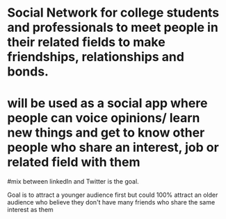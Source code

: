 # Social Network for college students and professionals to meet people in their related fields to make friendships, relationships and bonds. 
# will be used as a social app where people can voice opinions/ learn new things and get to know other people who share an interest, job or related field with them
#mix between linkedIn and Twitter is the goal.

Goal is to attract a younger audience first but could 100% attract an older audience who believe they don't have many friends who share the same interest as them

